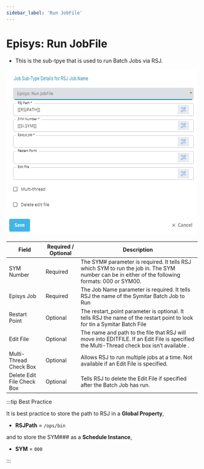 ```yaml
---
sidebar_label: 'Run JobFile'
---
```


# Episys: Run JobFile

* This is the sub-tpye that is used to run Batch Jobs via RSJ.

![RSJ Sub-Type](../static/imgbasic/RunJobFile.png)

| Field | Required / Optional | Description |
| --- | --- | --- |
| SYM Number | Required | The SYM# parameter is required. It tells RSJ which SYM to run the job in. The SYM number can be in either of the following formats: 000 or SYM00. |
| Episys Job | Required | The Job Name parameter is required. It tells RSJ the name of the Symitar Batch Job to Run |
| Restart Point | Optional | The restart_point parameter is optional. It tells RSJ the name of the restart point to look for tin a Symitar Batch File |
| Edit File | Optional | The name and path to the file that RSJ will move into EDITFILE. If an Edit File is specified the Multi-Thread check box isn’t available . |
| Multi-Thread Check Box | Optional | Allows RSJ to run multiple jobs at a time. Not available if an Edit File is specified. |
| Delete Edit File Check Box | Optional | Tells RSJ to delete the Edit File if specified after the Batch Job has run. |

:::tip Best Practice

It is best practice to store the path to RSJ in a **Global Property**, 

* **RSJPath** = ```/ops/bin```

and to store the SYM### as a **Schedule Instance**,

* **SYM** = ```000```

:::
